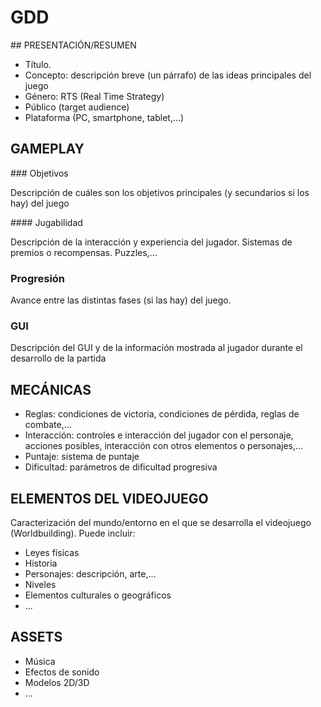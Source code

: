 # GDD

## PRESENTACIÓN/RESUMEN

- Título.
- Concepto: descripción breve (un párrafo) de las ideas principales del juego
- Género: RTS (Real Time Strategy)
- Público (target audience)
- Plataforma (PC, smartphone, tablet,...)


## GAMEPLAY

### Objetivos

Descripción de cuáles son los objetivos principales (y secundarios si los hay) del juego

#### Jugabilidad

Descripción de la interacción y experiencia del jugador. Sistemas de premios o recompensas. Puzzles,...

### Progresión

Avance entre las distintas fases (si las hay) del juego.

### GUI

Descripción del GUI y de la información mostrada al jugador durante el desarrollo de la partida

## MECÁNICAS

- Reglas: condiciones de victoria, condiciones de pérdida, reglas de combate,...
- Interacción: controles e interacción del jugador con el personaje, acciones posibles, interacción con otros elementos o personajes,...
- Puntaje: sistema de puntaje
- Dificultad: parámetros de dificultad progresiva

## ELEMENTOS DEL VIDEOJUEGO

Caracterización del mundo/entorno en el que se desarrolla el videojuego (Worldbuilding). Puede incluir:

- Leyes físicas
- Historia
- Personajes: descripción, arte,...
- Niveles
- Elementos culturales o geográficos
- ...

## ASSETS

- Música
- Efectos de sonido
- Modelos 2D/3D
- ...
